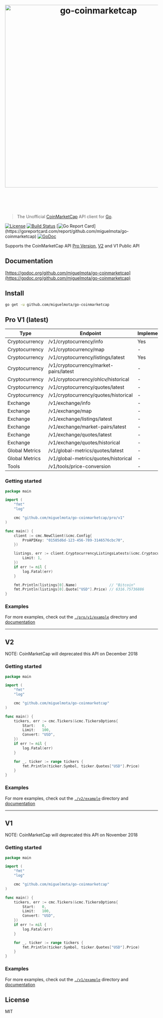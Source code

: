 <h1 align="center">
  <br />
  <img src="https://user-images.githubusercontent.com/168240/41822669-34e92094-77a8-11e8-831e-67d38e686c21.png" alt="go-coinmarketcap" width="600" />
  <br />
  <br />
  <br />
</h1>

> The Unofficial [CoinMarketCap](https://coinmarketcap.com/) API client for [Go](https://golang.org/).

[![License](http://img.shields.io/badge/license-MIT-blue.svg)](https://raw.githubusercontent.com/miguelmota/go-coinmarketcap/master/LICENSE.md) [![Build Status](https://travis-ci.org/miguelmota/go-coinmarketcap.svg?branch=master)](https://travis-ci.org/miguelmota/go-coinmarketcap) [![Go Report Card](https://goreportcard.com/badge/github.com/miguelmota/go-coinmarketcap?)](https://goreportcard.com/report/github.com/miguelmota/go-coinmarketcap) [![GoDoc](https://godoc.org/github.com/miguelmota/go-coinmarketcap?status.svg)](https://godoc.org/github.com/miguelmota/go-coinmarketcap)

Supports the CoinMarketCap API [Pro Version](https://pro.coinmarketcap.com/api/v1), [V2](https://coinmarketcap.com/api) and V1 Public API

## Documentation

[https://godoc.org/github.com/miguelmota/go-coinmarketcap](https://godoc.org/github.com/miguelmota/go-coinmarketcap)

## Install

```bash
go get -u github.com/miguelmota/go-coinmarketcap
```

## Pro V1 (latest)

| Type           | Endpoint                               | Implemented? |
|----------------|----------------------------------------|--------------|
| Cryptocurrency | /v1/cryptocurrency/info                | Yes          |
| Cryptocurrency | /v1/cryptocurrency/map                 | -      |
| Cryptocurrency | /v1/cryptocurrency/listings/latest     | Yes          |
| Cryptocurrency | /v1/cryptocurrency/market-pairs/latest | -      |
| Cryptocurrency | /v1/cryptocurrency/ohlcv/historical    | -      |
| Cryptocurrency | /v1/cryptocurrency/quotes/latest       | -      |
| Cryptocurrency | /v1/cryptocurrency/quotes/historical   | -      |
| Exchange       | /v1/exchange/info                      | -      |
| Exchange       | /v1/exchange/map                       | -      |
| Exchange       | /v1/exchange/listings/latest           | -      |
| Exchange       | /v1/exchange/market-pairs/latest       | -      |
| Exchange       | /v1/exchange/quotes/latest             | -      |
| Exchange       | /v1/exchange/quotes/historical         | -      |
| Global Metrics | /v1/global-metrics/quotes/latest       | -      |
| Global Metrics | /v1/global-metrics/quotes/historical   | -      |
| Tools          | /v1/tools/price-conversion             | -      |

### Getting started

```go
package main

import (
	"fmt"
	"log"

	cmc "github.com/miguelmota/go-coinmarketcap/pro/v1"
)

func main() {
	client := cmc.NewClient(&cmc.Config{
		ProAPIKey: "01585d6d-123-456-789-3146576cbc70",
	})

	listings, err := client.CryptocurrencyListingsLatests(&cmc.CryptocurrencyListingsLatestsOptions{
		Limit: 1,
	})
	if err != nil {
		log.Fatal(err)
	}

	fmt.Println(listings[0].Name)               // "Bitcoin"
	fmt.Println(listings[0].Quote["USD"].Price) // 6316.75736886
}
```

### Examples

For more examples, check out the [`./pro/v1/example`](./pro/v1/example) directory and [documentation](https://godoc.org/github.com/miguelmota/go-coinmarketcap/pro/v1)

---

## V2

NOTE: CoinMarketCap will deprecated this API on December 2018

### Getting started

```go
package main

import (
	"fmt"
	"log"

	cmc "github.com/miguelmota/go-coinmarketcap"
)

func main() {
	tickers, err := cmc.Tickers(&cmc.TickersOptions{
		Start:   0,
		Limit:   100,
		Convert: "USD",
	})
	if err != nil {
		log.Fatal(err)
	}

	for _, ticker := range tickers {
		fmt.Println(ticker.Symbol, ticker.Quotes["USD"].Price)
	}
}
```

### Examples

For more examples, check out the [`./v2/example`](./v2/example) directory and [documentation](https://godoc.org/github.com/miguelmota/go-coinmarketcap/v2)

---

## V1

NOTE: CoinMarketCap will deprecated this API on November 2018

### Getting started

```go
package main

import (
	"fmt"
	"log"

	cmc "github.com/miguelmota/go-coinmarketcap"
)

func main() {
	tickers, err := cmc.Tickers(&cmc.TickersOptions{
		Start:   0,
		Limit:   100,
		Convert: "USD",
	})
	if err != nil {
		log.Fatal(err)
	}

	for _, ticker := range tickers {
		fmt.Println(ticker.Symbol, ticker.Quotes["USD"].Price)
	}
}
```

### Examples

For more examples, check out the [`./v1/example`](./v1/example) directory and [documentation](https://godoc.org/github.com/miguelmota/go-coinmarketcap/v1)

## License

MIT
